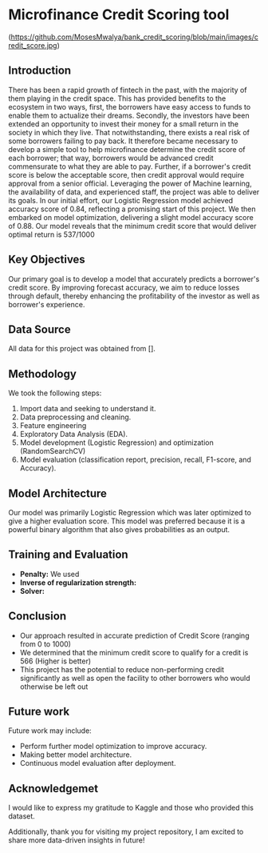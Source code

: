 # Microfinance Credit Scoring tool

(https://github.com/MosesMwalya/bank_credit_scoring/blob/main/images/credit_score.jpg)

## Introduction
There has been a rapid growth of fintech in the past, with the majority of them playing in the credit space. This has provided benefits to the ecosystem in two ways, first, the borrowers have easy access to funds to enable them to actualize their dreams. Secondly, the investors have been extended an opportunity to invest their money for a small return in the society in which they live.
That notwithstanding, there exists a real risk of some borrowers failing to pay back. It therefore became necessary to develop a simple tool to help microfinance determine the credit score of each borrower; that way, borrowers would be advanced credit commensurate to what they are able to pay. Further, if a borrower's credit score is below the acceptable score, then credit approval would require approval from a senior official.
Leveraging the power of Machine learning, the availability of data, and experienced staff, the project was able to deliver its goals. In our initial effort, our Logistic Regression model achieved accuracy score of 0.84, reflecting a promising start of this project. We then embarked on model optimization, delivering a slight model accuracy score of 0.88.
Our model reveals that the minimum credit score that would deliver optimal return is 537/1000

## Key Objectives
Our primary goal is to develop a model that accurately predicts a borrower's credit score. By improving forecast accuracy, we aim to reduce losses through default, thereby enhancing the profitability of the investor as well as borrower's experience.

## Data Source
All data for this project was obtained from []. 

## Methodology
We took the following steps:
  1. Import data and seeking to understand it.
  2. Data preprocessing and cleaning.
  3. Feature engineering
  4. Exploratory Data Analysis (EDA).
  5. Model development (Logistic Regression) and optimization (RandomSearchCV)
  6. Model evaluation (classification report, precision, recall, F1-score, and Accuracy).

## Model Architecture
Our model was primarily Logistic Regression which was later optimized to give a higher evaluation score. This model was preferred because it is a powerful binary algorithm that also gives probabilities as an output.

## Training and Evaluation
- **Penalty:** We used
- **Inverse of regularization strength:**
- **Solver:**

## Conclusion
- Our approach resulted in accurate prediction of Credit Score (ranging from 0 to 1000)
- We determined that the minimum credit score to qualify for a credit is 566 (Higher is better)
- This project has the potential to reduce non-performing credit significantly as well as open the facility to other borrowers who would otherwise be left out 

## Future work
Future work may include:
- Perform further model optimization to improve accuracy.
- Making better model architecture.
- Continuous model evaluation after deployment.

## Acknowledgemet
I would like to express my gratitude to Kaggle and those who provided this dataset.

Additionally, thank you for visiting my project repository, I am excited to share more data-driven insights in future!
